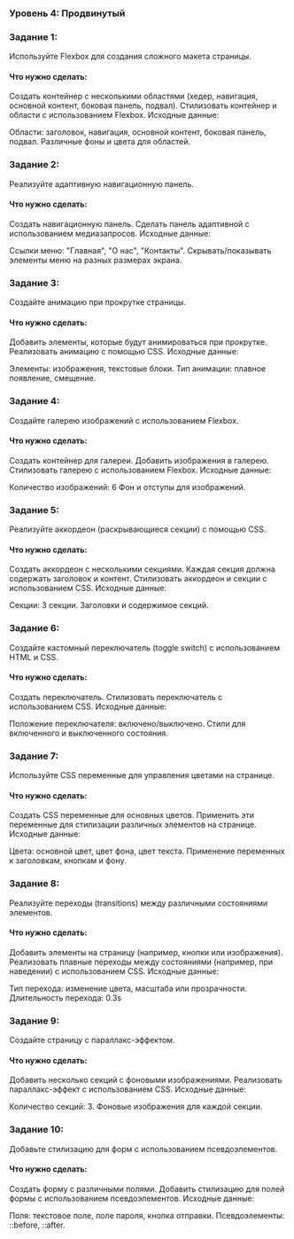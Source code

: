 ### Уровень 4: Продвинутый

### Задание 1:

Используйте Flexbox для создания сложного макета страницы.

#### Что нужно сделать:

Создать контейнер с несколькими областями (хедер, навигация, основной контент, боковая панель, подвал).
Стилизовать контейнер и области с использованием Flexbox.
Исходные данные:

Области: заголовок, навигация, основной контент, боковая панель, подвал.
Различные фоны и цвета для областей.

### Задание 2:

Реализуйте адаптивную навигационную панель.

#### Что нужно сделать:

Создать навигационную панель.
Сделать панель адаптивной с использованием медиазапросов.
Исходные данные:

Ссылки меню: "Главная", "О нас", "Контакты".
Скрывать/показывать элементы меню на разных размерах экрана.

### Задание 3:

Создайте анимацию при прокрутке страницы.

#### Что нужно сделать:

Добавить элементы, которые будут анимироваться при прокрутке.
Реализовать анимацию с помощью CSS.
Исходные данные:

Элементы: изображения, текстовые блоки.
Тип анимации: плавное появление, смещение.

### Задание 4:

Создайте галерею изображений с использованием Flexbox.

#### Что нужно сделать:

Создать контейнер для галереи.
Добавить изображения в галерею.
Стилизовать галерею с использованием Flexbox.
Исходные данные:

Количество изображений: 6
Фон и отступы для изображений.

### Задание 5:

Реализуйте аккордеон (раскрывающиеся секции) с помощью CSS.

#### Что нужно сделать:

Создать аккордеон с несколькими секциями.
Каждая секция должна содержать заголовок и контент.
Стилизовать аккордеон и секции с использованием CSS.
Исходные данные:

Секции: 3 секции.
Заголовки и содержимое секций.

### Задание 6:

Создайте кастомный переключатель (toggle switch) с использованием HTML и CSS.

#### Что нужно сделать:

Создать переключатель.
Стилизовать переключатель с использованием CSS.
Исходные данные:

Положение переключателя: включено/выключено.
Стили для включенного и выключенного состояния.

### Задание 7:

Используйте CSS переменные для управления цветами на странице.

#### Что нужно сделать:

Создать CSS переменные для основных цветов.
Применить эти переменные для стилизации различных элементов на странице.
Исходные данные:

Цвета: основной цвет, цвет фона, цвет текста.
Применение переменных к заголовкам, кнопкам и фону.

### Задание 8:

Реализуйте переходы (transitions) между различными состояниями элементов.

#### Что нужно сделать:

Добавить элементы на страницу (например, кнопки или изображения).
Реализовать плавные переходы между состояниями (например, при наведении) с использованием CSS.
Исходные данные:

Тип перехода: изменение цвета, масштаба или прозрачности.
Длительность перехода: 0.3s

### Задание 9:

Создайте страницу с параллакс-эффектом.

#### Что нужно сделать:

Добавить несколько секций с фоновыми изображениями.
Реализовать параллакс-эффект с использованием CSS.
Исходные данные:

Количество секций: 3.
Фоновые изображения для каждой секции.

### Задание 10:

Добавьте стилизацию для форм с использованием псевдоэлементов.

#### Что нужно сделать:

Создать форму с различными полями.
Добавить стилизацию для полей формы с использованием псевдоэлементов.
Исходные данные:

Поля: текстовое поле, поле пароля, кнопка отправки.
Псевдоэлементы: ::before, ::after.
